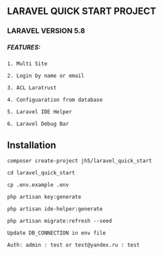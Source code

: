 ## LARAVEL QUICK START PROJECT

### LARAVEL VERSION 5.8

##### FEATURES:

`1. Multi Site`

`2. Login by name or email`

`3. ACL Laratrust`

`4. Configuaration from database`

`5. Laravel IDE Helper`

`6. Laravel Debug Bar`

## Installation

`composer create-project jh5/laravel_quick_start`

`cd laravel_quick_start`

`cp .env.example .env`

`php artisan key:generate`

`php artisan ide-helper:generate`

`php artisan migrate:refresh --seed`

    Update DB_CONNECTION in env file

    Auth: admin : test or test@yandex.ru : test

